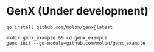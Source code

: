 # GenX (Under development)

```shell
go install github.com/molon/genx@latest

mkdir genx_example && cd genx_example
genx init --go-module=github.com/molon/genx_example
```
